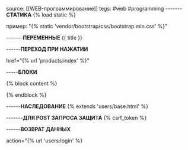 
source:  [[WEB-программирование]]
tegs: #web #programming
-------**СТАТИКА**
{% load static %}

пример:
"{% static 'vendor/bootstrap/css/bootstrap.min.css' %}"


-------**ПЕРЕМЕННЫЕ**
{{ title }}



------**ПЕРЕХОД ПРИ НАЖАТИИ**

href="{% url 'products:index' %}"

-----**БЛОКИ**

{% block content %}  
  
{% endblock %}


------**НАСЛЕДОВАНИЕ**
{% extends 'users/base.html' %}


-------**ДЛЯ POST ЗАПРОСА ЗАЩИТА**
{% csrf_token %}


------**ВОЗВРАТ ДАННЫХ**

action="{% url 'users:login' %}